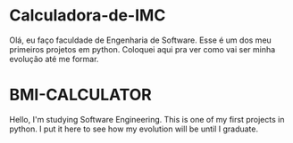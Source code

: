 # Calculadora-de-IMC
Olá, eu faço faculdade de Engenharia de Software.
Esse é um dos meu primeiros projetos em python.
Coloquei aqui pra ver como vai ser minha evolução até me formar.

# BMI-CALCULATOR
Hello, I'm studying Software Engineering.
This is one of my first projects in python.
I put it here to see how my evolution will be until I graduate.
